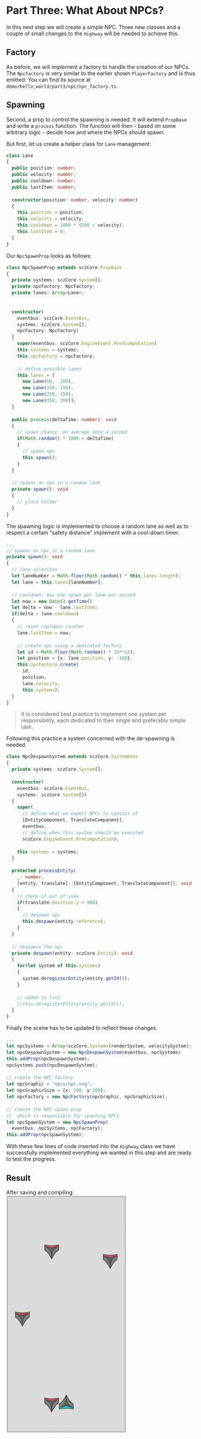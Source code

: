 # Part Three: What About NPCs?
In this next step we will create a simple NPC. Three new classes and a couple of small changes to the `Highway` will be needed to achieve this.

## Factory
As before, we will implement a factory to handle the creation of our NPCs. The `NpcFactory` is very similar to the earlier shown `PlayerFactory` and is thus emitted. You can find its source at `demo/hello_world/part3/npc/npc_factory.ts`.

## Spawning
Second, a prop to control the spawning is needed. It will extend `PropBase` and write a `process` function. The function will then - based on some arbitrary logic - decide how and where the NPCs should spawn.

But first, let us create a helper class for `Lane` management:

```typescript
class Lane
{
  public position: number;
  public velocity: number;
  public cooldown: number;
  public lastItem: number;

  constructor(position: number, velocity: number)
  {
    this.position = position;
    this.velocity = velocity;
    this.cooldown = 1000 * (500 / velocity);
    this.lastItem = 0;
  }
}
```

Our `NpcSpawnProp` looks as follows:
```typescript
class NpcSpawnProp extends sczCore.PropBase
{
  private systems: sczCore.System[];
  private npcFactory: NpcFactory;
  private lanes: Array<Lane>;


  constructor(
    eventbus: sczCore.EventBus,
    systems: sczCore.System[],
    npcFactory: NpcFactory)
  {
    super(eventbus, sczCore.EngineEvent.PostComputation)
    this.systems = systems;
    this.npcFactory = npcFactory;

    // define possible lanes
    this.lanes = [
      new Lane(50,  100),
      new Lane(150, 150),
      new Lane(250, 150),
      new Lane(350, 200)];
  }

  public process(deltaTime: number): void
  {
    // spawn chance: on average once a second
    if(Math.random() * 1000 < deltaTime)
    {
      // spawn npc
      this.spawn();
    }
  }

  // spawns an npc in a random lane
  private spawn(): void
  {
    // place holder
  }
}
```
The spawning logic is implemented to choose a random lane as well as to respect a certain "safety distance" implement with a cool-down timer.

```typescript
...
// spawns an npc in a random lane
private spawn(): void
{
  // lane selection
  let laneNumber = Math.floor(Math.random() * this.lanes.length);
  let lane = this.lanes[laneNumber];

  // cooldown: max one spawn per lane per second
  let now = new Date().getTime()
  let delta = now - lane.lastItem;
  if(delta > lane.cooldown)
  {
    // reset cooldwon counter
    lane.lastItem = now;

    // create npc using a dedicated factory
    let id = Math.floor(Math.random() * 10**12);
    let position = {x: lane.position, y: -100};
    this.npcFactory.create(
      id,
      position,
      lane.velocity,
      this.systems);
  }
}
```

> It is considered best practice to implement one system per responsibility, each dedicated to their single and preferably simple task.

Following this practice a system concerned with the de-spawning is needed.
```typescript
class NpcDespawnSystem extends sczCore.SystemBase
{
  private systems: sczCore.System[];

  constructor(
    eventbus: sczCore.EventBus,
    systems: sczCore.System[])
  {
    super(
      // define what we expect NPCs to consist of
      [EntityComponent, TranslateComponent],
      eventbus,
      // define when this system should be executed
      sczCore.EngineEvent.PreComputation);

    this.systems = systems;
  }

  protected processEntity(
    _: number,
    [entity, translate]: [EntityComponent, TranslateComponent]): void
  {
    // check if out of view
    if(translate.position.y > 900)
    {
      // despawn npc
      this.despawn(entity.reference);
    }
  }

  // despawns the npc
  private despawn(entity: sczCore.Entity): void
  {
    for(let system of this.systems)
    {
      system.deregisterEntity(entity.getId());
    }

    // added to list
    //this.deregisterEntity(entity.getId());
  }
}
```

Finally the scene has to be updated to reflect these changes.
```typescript
...
let npcSystems = Array<sczCore.System>(renderSystem, velocitySystem);
let npcDespawnSystem = new NpcDespawnSystem(eventbus, npcSystems)
this.addProp(npcDespawnSystem);
npcSystems.push(npcDespawnSystem);

// create the NPC factory
let npcGraphic = "npcs/npc.svg";
let npcGraphicSize = {x: 200, y:200};
let npcFactory = new NpcFactory(npcGraphic, npcGraphicSize);

// create the NPC spawn prop
//  which is responsible for spawning NPCs
let npcSpawnSystem = new NpcSpawnProp(
  eventbus, npcSystems, npcFactory);
this.addProp(npcSpawnSystem);
```
With these few lines of code inserted into the `Highway` class we have successfully implemented everything we wanted in this step and are ready to test the progress.


## Result
After saving and compiling:  
![part three demo gif](part3.gif)
